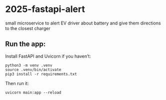 # 2025-fastapi-alert
small microservice to alert EV driver about battery and give them directions to the closest charger

## Run the app:
Install FastAPI and Uvicorn if you haven’t:
```
python3 -m venv .venv                                   
source .venv/bin/activate                            
pip3 install -r requirements.txt 
```
Then run it:
```
uvicorn main:app --reload
```